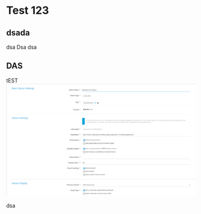 # Test 123

## dsada
dsa
Dsa
dsa
## DAS
tEST
![Configuration](prtg-sensor-mcafee-dat-configuration.PNG "Configuration")

dsa
